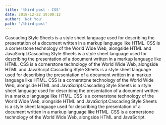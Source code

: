 ```yaml
---
title: 'third post - CSS'
date: 2018-12-22 19:00:12
author: 'Not You'
path: '/third-post'
---
```


Cascading Style Sheets is a style sheet language used for describing the presentation of a document written in a markup language like HTML. CSS is a cornerstone technology of the World Wide Web, alongside HTML and JavaScript.Cascading Style Sheets is a style sheet language used for describing the presentation of a document written in a markup language like HTML. CSS is a cornerstone technology of the World Wide Web, alongside HTML and JavaScript.Cascading Style Sheets is a style sheet language used for describing the presentation of a document written in a markup language like HTML. CSS is a cornerstone technology of the World Wide Web, alongside HTML and JavaScript.Cascading Style Sheets is a style sheet language used for describing the presentation of a document written in a markup language like HTML. CSS is a cornerstone technology of the World Wide Web, alongside HTML and JavaScript.Cascading Style Sheets is a style sheet language used for describing the presentation of a document written in a markup language like HTML. CSS is a cornerstone technology of the World Wide Web, alongside HTML and JavaScript.